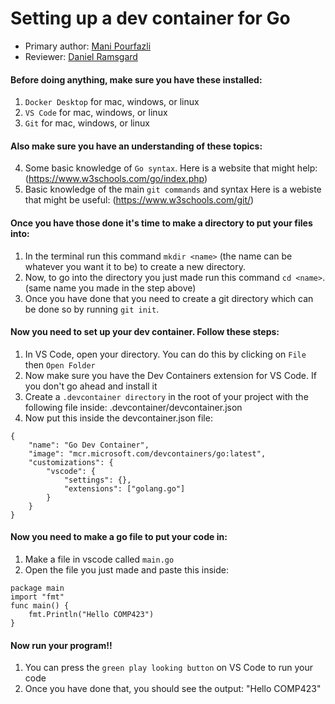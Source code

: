# Setting up a dev container for Go

* Primary author: [Mani Pourfazli](https://github.com/manip1384)
* Reviewer: [Daniel Ramsgard](https://github.com/DanielRamsgard)

#### Before doing anything, make sure you have these installed:

1. `Docker Desktop` for mac, windows, or linux
2. `VS Code` for mac, windows, or linux
3. `Git` for mac, windows, or linux

#### Also make sure you have an understanding of these topics:

4. Some basic knowledge of `Go syntax`.
    Here is a website that might help: (https://www.w3schools.com/go/index.php)
5. Basic knowledge of the main `git commands` and syntax
    Here is a webiste that might be useful: (https://www.w3schools.com/git/)

#### Once you have those done it's time to make a directory to put your files into:

1. In the terminal run this command `mkdir <name>` (the name can be whatever you want it to be) to create a new directory. 
2. Now, to go into the directory you just made run this command `cd <name>`. (same name you made in the step above)
3. Once you have done that you need to create a git directory which can be done so by running `git init`.

#### Now you need to set up your dev container. Follow these steps:

1. In VS Code, open your directory. You can do this by clicking on `File` then `Open Folder`
2. Now make sure you have the Dev Containers extension for VS Code. If you don't go ahead and install it
3. Create a `.devcontainer directory` in the root of your project with the following file inside: .devcontainer/devcontainer.json
4. Now put this inside the devcontainer.json file:
```
{
    "name": "Go Dev Container",
    "image": "mcr.microsoft.com/devcontainers/go:latest",
    "customizations": {
        "vscode": {
            "settings": {},
            "extensions": ["golang.go"]
        }
    }
}
```

#### Now you need to make a go file to put your code in:
1. Make a file in vscode called `main.go`
2. Open the file you just made and paste this inside:
```
package main
import "fmt"
func main() {
    fmt.Println("Hello COMP423")
}
```

#### Now run your program!!
1. You can press the `green play looking button` on VS Code to run your code
2. Once you have done that, you should see the output: "Hello COMP423"